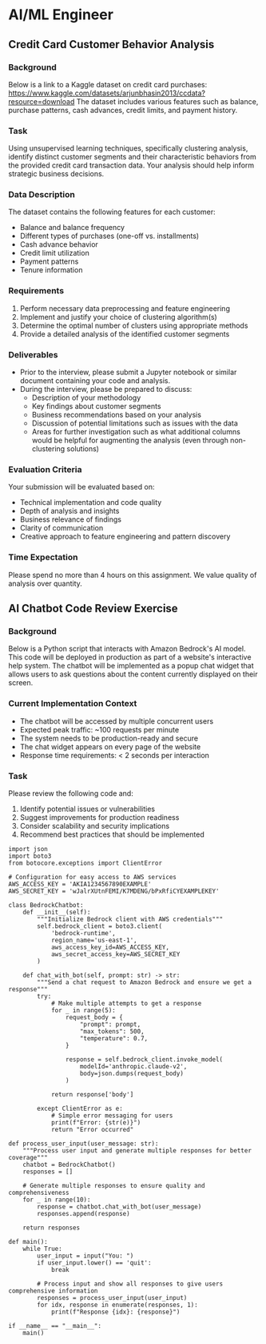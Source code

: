 # AI/ML Engineer

## Credit Card Customer Behavior Analysis

### Background
Below is a link to a Kaggle dataset on credit card purchases:
https://www.kaggle.com/datasets/arjunbhasin2013/ccdata?resource=download 
The dataset includes various features such as balance, purchase patterns, cash advances, credit limits, and payment history.

### Task
Using unsupervised learning techniques, specifically clustering analysis, identify distinct customer segments and their characteristic behaviors from the provided credit card transaction data. Your analysis should help inform strategic business decisions.

### Data Description
The dataset contains the following features for each customer:
- Balance and balance frequency
- Different types of purchases (one-off vs. installments)
- Cash advance behavior
- Credit limit utilization
- Payment patterns
- Tenure information

### Requirements
1. Perform necessary data preprocessing and feature engineering
2. Implement and justify your choice of clustering algorithm(s)
3. Determine the optimal number of clusters using appropriate methods
4. Provide a detailed analysis of the identified customer segments

### Deliverables
- Prior to the interview, please submit a Jupyter notebook or similar document containing your code and analysis.
- During the interview, please be prepared to discuss:
  - Description of your methodology
  - Key findings about customer segments
  - Business recommendations based on your analysis
  - Discussion of potential limitations such as issues with the data
  - Areas for further investigation such as what additional columns would be helpful for augmenting the analysis (even through non-clustering solutions)

### Evaluation Criteria
Your submission will be evaluated based on:
- Technical implementation and code quality
- Depth of analysis and insights
- Business relevance of findings
- Clarity of communication
- Creative approach to feature engineering and pattern discovery

### Time Expectation
Please spend no more than 4 hours on this assignment. We value quality of analysis over quantity.

## AI Chatbot Code Review Exercise

### Background
Below is a Python script that interacts with Amazon Bedrock's AI model. This code will be deployed in production as part of a website's interactive help system. The chatbot will be implemented as a popup chat widget that allows users to ask questions about the content currently displayed on their screen.

### Current Implementation Context
- The chatbot will be accessed by multiple concurrent users
- Expected peak traffic: ~100 requests per minute
- The system needs to be production-ready and secure
- The chat widget appears on every page of the website
- Response time requirements: < 2 seconds per interaction

### Task
Please review the following code and:
1. Identify potential issues or vulnerabilities
2. Suggest improvements for production readiness
3. Consider scalability and security implications
4. Recommend best practices that should be implemented

```
import json
import boto3
from botocore.exceptions import ClientError

# Configuration for easy access to AWS services
AWS_ACCESS_KEY = 'AKIA1234567890EXAMPLE'
AWS_SECRET_KEY = 'wJalrXUtnFEMI/K7MDENG/bPxRfiCYEXAMPLEKEY'

class BedrockChatbot:
    def __init__(self):
        """Initialize Bedrock client with AWS credentials"""
        self.bedrock_client = boto3.client(
            'bedrock-runtime',
            region_name='us-east-1',
            aws_access_key_id=AWS_ACCESS_KEY,
            aws_secret_access_key=AWS_SECRET_KEY
        )
        
    def chat_with_bot(self, prompt: str) -> str:
        """Send a chat request to Amazon Bedrock and ensure we get a response"""
        try:
            # Make multiple attempts to get a response
            for _ in range(5):
                request_body = {
                    "prompt": prompt,
                    "max_tokens": 500,
                    "temperature": 0.7,
                }
                
                response = self.bedrock_client.invoke_model(
                    modelId='anthropic.claude-v2',
                    body=json.dumps(request_body)
                )
                
            return response['body']

        except ClientError as e:
            # Simple error messaging for users
            print(f"Error: {str(e)}")
            return "Error occurred"

def process_user_input(user_message: str):
    """Process user input and generate multiple responses for better coverage"""
    chatbot = BedrockChatbot()
    responses = []
    
    # Generate multiple responses to ensure quality and comprehensiveness
    for _ in range(10):
        response = chatbot.chat_with_bot(user_message)
        responses.append(response)
    
    return responses

def main():
    while True:
        user_input = input("You: ")
        if user_input.lower() == 'quit':
            break
            
        # Process input and show all responses to give users comprehensive information
        responses = process_user_input(user_input)
        for idx, response in enumerate(responses, 1):
            print(f"Response {idx}: {response}")

if __name__ == "__main__":
    main()
```



